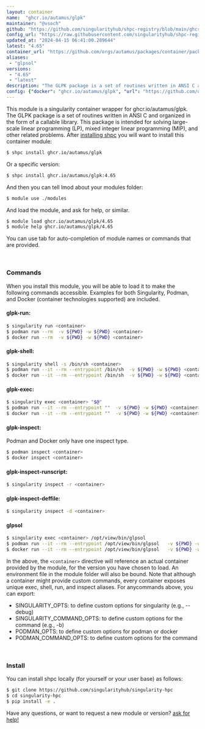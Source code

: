 ```yaml
---
layout: container
name:  "ghcr.io/autamus/glpk"
maintainer: "@vsoch"
github: "https://github.com/singularityhub/shpc-registry/blob/main/ghcr.io/autamus/glpk/container.yaml"
config_url: "https://raw.githubusercontent.com/singularityhub/shpc-registry/main/ghcr.io/autamus/glpk/container.yaml"
updated_at: "2024-04-15 06:41:00.289644"
latest: "4.65"
container_url: "https://github.com/orgs/autamus/packages/container/package/glpk"
aliases:
 - "glpsol"
versions:
 - "4.65"
 - "latest"
description: "The GLPK package is a set of routines written in ANSI C and organized in the form of a callable library. This package is intended for solving large-scale linear programming (LP), mixed integer linear programming (MIP), and other related problems."
config: {"docker": "ghcr.io/autamus/glpk", "url": "https://github.com/orgs/autamus/packages/container/package/glpk", "maintainer": "@vsoch", "description": "The GLPK package is a set of routines written in ANSI C and organized in the form of a callable library. This package is intended for solving large-scale linear programming (LP), mixed integer linear programming (MIP), and other related problems.", "latest": {"4.65": "sha256:76c79d26c63d0d5f084b5ddf792f12894822779886953df37c0f83f6fbe154fa"}, "tags": {"4.65": "sha256:76c79d26c63d0d5f084b5ddf792f12894822779886953df37c0f83f6fbe154fa", "latest": "sha256:76c79d26c63d0d5f084b5ddf792f12894822779886953df37c0f83f6fbe154fa"}, "aliases": {"glpsol": "/opt/view/bin/glpsol"}}
---
```


This module is a singularity container wrapper for ghcr.io/autamus/glpk.
The GLPK package is a set of routines written in ANSI C and organized in the form of a callable library. This package is intended for solving large-scale linear programming (LP), mixed integer linear programming (MIP), and other related problems.
After [installing shpc](#install) you will want to install this container module:


```bash
$ shpc install ghcr.io/autamus/glpk
```

Or a specific version:

```bash
$ shpc install ghcr.io/autamus/glpk:4.65
```

And then you can tell lmod about your modules folder:

```bash
$ module use ./modules
```

And load the module, and ask for help, or similar.

```bash
$ module load ghcr.io/autamus/glpk/4.65
$ module help ghcr.io/autamus/glpk/4.65
```

You can use tab for auto-completion of module names or commands that are provided.

<br>

### Commands

When you install this module, you will be able to load it to make the following commands accessible.
Examples for both Singularity, Podman, and Docker (container technologies supported) are included.

#### glpk-run:

```bash
$ singularity run <container>
$ podman run --rm  -v ${PWD} -w ${PWD} <container>
$ docker run --rm  -v ${PWD} -w ${PWD} <container>
```

#### glpk-shell:

```bash
$ singularity shell -s /bin/sh <container>
$ podman run --it --rm --entrypoint /bin/sh  -v ${PWD} -w ${PWD} <container>
$ docker run --it --rm --entrypoint /bin/sh  -v ${PWD} -w ${PWD} <container>
```

#### glpk-exec:

```bash
$ singularity exec <container> "$@"
$ podman run --it --rm --entrypoint ""  -v ${PWD} -w ${PWD} <container> "$@"
$ docker run --it --rm --entrypoint ""  -v ${PWD} -w ${PWD} <container> "$@"
```

#### glpk-inspect:

Podman and Docker only have one inspect type.

```bash
$ podman inspect <container>
$ docker inspect <container>
```

#### glpk-inspect-runscript:

```bash
$ singularity inspect -r <container>
```

#### glpk-inspect-deffile:

```bash
$ singularity inspect -d <container>
```


#### glpsol

```bash
$ singularity exec <container> /opt/view/bin/glpsol
$ podman run --it --rm --entrypoint /opt/view/bin/glpsol   -v ${PWD} -w ${PWD} <container> -c " $@"
$ docker run --it --rm --entrypoint /opt/view/bin/glpsol   -v ${PWD} -w ${PWD} <container> -c " $@"
```



In the above, the `<container>` directive will reference an actual container provided
by the module, for the version you have chosen to load. An environment file in the
module folder will also be bound. Note that although a container
might provide custom commands, every container exposes unique exec, shell, run, and
inspect aliases. For anycommands above, you can export:

 - SINGULARITY_OPTS: to define custom options for singularity (e.g., --debug)
 - SINGULARITY_COMMAND_OPTS: to define custom options for the command (e.g., -b)
 - PODMAN_OPTS: to define custom options for podman or docker
 - PODMAN_COMMAND_OPTS: to define custom options for the command

<br>

### Install

You can install shpc locally (for yourself or your user base) as follows:

```bash
$ git clone https://github.com/singularityhub/singularity-hpc
$ cd singularity-hpc
$ pip install -e .
```

Have any questions, or want to request a new module or version? [ask for help!](https://github.com/singularityhub/singularity-hpc/issues)